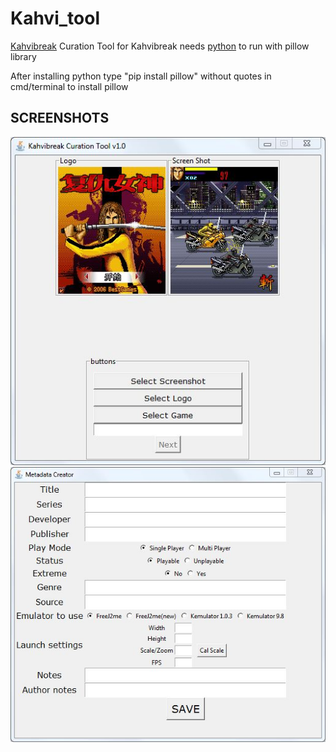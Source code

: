 # Kahvi_tool
[Kahvibreak](https://bluemaxima.org/kahvibreak/) Curation Tool for Kahvibreak
needs [python](https://www.python.org/) to run with pillow library

After installing python type "pip install pillow" without quotes in cmd/terminal to install pillow

## SCREENSHOTS

![Screenshot 1](https://github.com/MrDiagnose/Kahvi_tool/blob/master/Screenshots/1.jpg)
![Screenshot 2](https://github.com/MrDiagnose/Kahvi_tool/blob/master/Screenshots/2.JPG)
